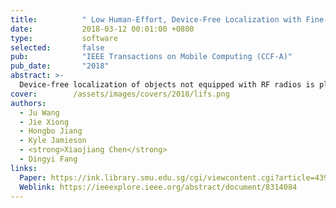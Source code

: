 ```yaml
---
title:          " Low Human-Effort, Device-Free Localization with Fine-Grained Subcarrier Information"
date:           2018-03-12 00:01:00 +0800
type:           software
selected:       false
pub:            "IEEE Transactions on Mobile Computing (CCF-A)"
pub_date:       "2018"
abstract: >-
  Device-free localization of objects not equipped with RF radios is playing a critical role in many applications. This paper presents LIFS, a Low human-effort, device-free localization system with fine-grained subcarrier information, which can localize a target accurately without offline training. The basic idea is simple: channel state information (CSI) is sensitive to a target's location and thus the target can be localized by modelling the CSI measurements of multiple wireless links. However, due to rich multipath indoors, CSI can not be easily modelled. To deal with this challenge, our key observation is that even in a rich multipath environment, not all subcarriers are affected equally by multipath reflections. Our CSI pre-processing scheme tries to identify the subcarriers not affected by multipath. Thus, CSI on the “clean” subcarriers can still be utilized for accurate localization. Without the need of knowing the majority transceivers' locations, LiFS achieves a median accuracy of 0.5 m and 1.1 m in line-of-sight (LoS) and non-line-of-sight (NLoS) scenarios, respectively, outperforming the state-of-the-art systems.
cover:        /assets/images/covers/2018/lifs.png
authors:
  - Ju Wang
  - Jie Xiong
  - Hongbo Jiang
  - Kyle Jamieson
  - <strong>Xiaojiang Chen</strong>
  - Dingyi Fang
links:
  Paper: https://ink.library.smu.edu.sg/cgi/viewcontent.cgi?article=4390&context=sis_research
  Weblink: https://ieeexplore.ieee.org/abstract/document/8314084
---
```

